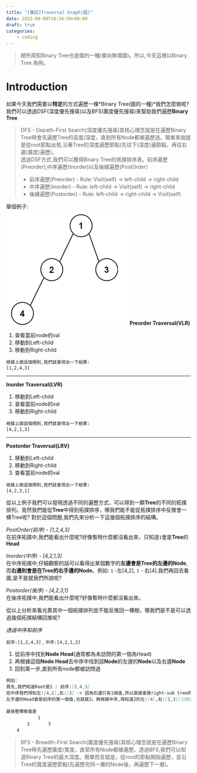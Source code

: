 ```yaml
---
title: "[筆記]Traversal Graph(圖)"
date: 2022-09-08T10:34:50+08:00
draft: true
categories:
    - coding
---
```

> 總所周知Binary Tree也是圖的一種(單向無環圖)。所以,今天這裡以Binary Tree 為例。
# Introduction
如果今天我們需要以**特定**的方式遍歷一棵*Binary Tree(圖的一種)*我們怎麼做呢? 我們可以透過DSF(深度優先搜尋)以及BFS(廣度優先搜尋)來幫助我們遍歷**Binary Tree**
> DFS - Depath-First Search(深度優先搜尋)其核心理念就是在遍歷Binary Tree時會先遍歷Tree的高度/深度，直到所有Node都被遍歷過。簡單來說就是從root節點出發,沿著Tree的深度遍歷節點(先往下(深度)遍節點，再往右邊(廣度)遍歷)。  
> 透過DSF方式,我們可以獲得Binary Tree的拓撲排序表。前序遍歷(Preorder),中序遍歷(Inorder)以及後續遍歷(PostOrder)  
> * 前序遍歷(Preorder) - Rule: Visit(self) -> left-child -> right-child
> * 中序遍歷(Inorder) - Rule: left-child -> Visit(self) -> right-child
> * 後續遍歷(Postorder) - Rule: left-child -> right-child -> Visit(self)

舉個例子:  
![tree](/imgs-custom/note/tree-example.png)
**Preorder Traversal(VLR)**
1. 查看當前node的val
2. 移動到Left-child
3. 移動到Right-child

```
根據上面這個規則,我們就會得出一下結果:  
[1,2,4,3]
```
---
**Inorder Traversal(LVR)**
1. 移動到Left-child
2. 查看當前node的val
3. 移動到Right-child

```
根據上面這個規則,我們就會得出一下結果:  
[4,2,1,3]
```
---
**Postorder Traversal(LRV)**
1. 移動到Left-child
2. 移動到Right-child
3. 查看當前node的val
```
根據上面這個規則,我們就會得出一下結果:  
[4,2,3,1]
```

從以上例子我們可以發現透過不同的遍歷方式，可以得到一顆**Tree**的不同的拓撲排列。竟然我們能從**Tree**中得到拓撲排序，哪我們能不能從拓撲排序中反推會一棵Tree呢? 對於這個問題,我們先來分析一下這幾個拓撲排序的結構。

*PostOrder(前序) - [1,2,4,3]*  
在前序拓撲中,我們能看出什麼呢?好像暫時什麼都沒看出來，只知道`1`會是**Tree**的**Head**

*Inorder(中序) - [4,2,1,3]*  
在中序拓撲中,仔細觀察的話可以看得出某個數字的**左邊會是Tree的左邊的Node**,而**右邊則會是在Tree的右手邊的Node**。例如: `1` -左[4,2], `1` - 右[4],我們再回去看圖,是不是就我們所說呢?

*Postorder(後序) - [4,2,3,1]*  
在後序拓撲中,我們能看出什麼呢?好像暫時什麼都沒看出來。

從以上分析來看光靠其中一個拓撲排列並不能反推回一棵樹，哪我們是不是可以透過幾個拓撲結構回推呢? 

*透過中序和前序*  

`前序:[1,2,4,3]` , `中序:[4,2,1,3]`  
1. 從前序中找到**Node Head**(通常都為未訪問的第一個為Head)
2. 再根據這個**Node Head**去中序中找到該**Node**的左邊的**Node**以及右邊**Node**
3. 回到第一步,直到所有node都被訪問過

```markdown
例如:  
首先,我們知道Root是1 : 前序:[2,4,3]  
從中序我們得知左:[4,2],右:[3] -> 因為右邊只有1個值,所以直接會是right-sub tree的Head : 前序:[2,4]  
左手邊的Head會是前序的第一個值,也就是2。再根據中序,得知道2的左:[4],右:[1,3](已經被訪問過了),所以只剩下4,插入到2的左手邊，同時前序也剩下4未被訪問 : 前序:[]

最後整棵樹會是
            1
        2       3
    4 

```

<!-- 首先,我們先要知道目前的head是多少,從前序中我們知道是`1`, 哪些node是`1`的左子樹和右子樹的node呢?   
從中序中我們知道是`1`的左邊包含了`[4,2]`,而右邊則包含了`[3]`。問題又來了，左邊的哪個node會是`1`的左子樹的`head`呢?,我們在回到前序`1`的下一個node會是`2`,哪2將會是`1`的左子樹的head,然後再回到中序，查看`2`的左右node就可得知道`2`的左邊是`[4]`,右邊`[1,3](1是2的parent) - 無視`，因為`2`的左邊只有1個node,而前序中`2`的下一個是`4`。所有`2 left-> 4` -->


> BFS - Breadth-First Search(廣度優先搜尋)其核心理念就是在遍歷Binary Tree時先遍歷廣度/寬度，直至所有Node都被遍歷。透過BFS,我們可以知道Binary Tree的最大深度。簡單而言就是，從root的節點開始遍歷，並沿Tree的寬度遍歷節點(先遍歷完同一層的Node後，再遍歷下一層)。  